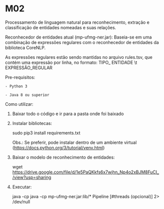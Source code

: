 # M02
 Processamento de linguagem natural para reconhecimento, extração e classificação de entidades nomeadas e suas relações.


Reconhecedor de entidades atual (mp-ufmg-ner.jar): Baseia-se em uma combinação de expressões regulares com o reconhecedor de entidades da biblioteca CoreNLP.

As expressões regulares estão sendo mantidas no arquivo rules.tsv, que contém uma expressão por linha, no formato: TIPO_ ENTIDADE \t EXPRESSÃO_REGULAR


Pre-requisitos:

    - Python 3

    - Java 8 ou superior


Como utilizar:

1) Baixar todo o código e ir para a pasta onde foi baixado

2) Instalar bibliotecas:

     sudo pip3 install requirements.txt

     Obs.: Se preferir, pode instalar dentro de um ambiente virtual (https://docs.python.org/3/tutorial/venv.html)


3) Baixar o modelo de reconhecimento de entidades:

    wget https://drive.google.com/file/d/1e5PaQKkfs6x7wjhn_Np4o2xBJM8FuCI_/view?usp=sharing


4) Executar:

    java -cp java -cp mp-ufmg-ner.jar:lib/* Pipeline <diretorio de entrada> <diretorio de saida> [#threads (opcional)] 2> /dev/null
 
